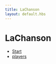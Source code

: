 ```yaml
---
title: LaChanson
layout: default.hbs
---
```


# LaChanson

* [Start](dorfeingang/index?action=continue)
* [players](http://localhost:5000/database?name=players)
